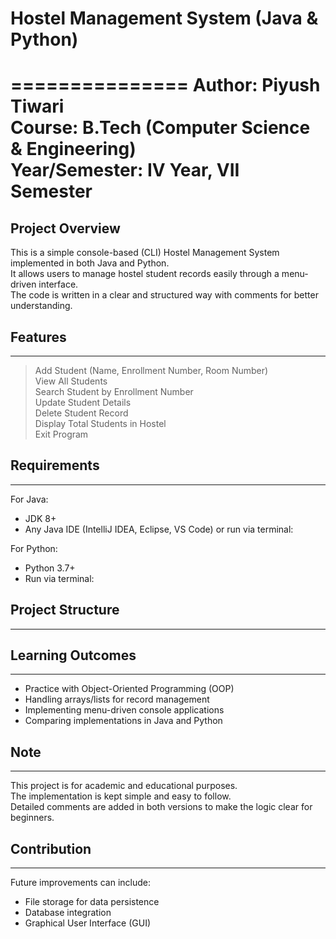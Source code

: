 # Hostel Management System (Java & Python)

===============
Author: Piyush Tiwari  
Course: B.Tech (Computer Science & Engineering)  
Year/Semester: IV Year, VII Semester  
==========================================

## Project Overview
This is a simple console-based (CLI) Hostel Management System implemented in both Java and Python.  
It allows users to manage hostel student records easily through a menu-driven interface.  
The code is written in a clear and structured way with comments for better understanding.

## Features
--------------
> Add Student (Name, Enrollment Number, Room Number)  
> View All Students  
> Search Student by Enrollment Number  
> Update Student Details  
> Delete Student Record  
> Display Total Students in Hostel  
> Exit Program  

## Requirements
------------------------------------------
For Java:
- JDK 8+  
- Any Java IDE (IntelliJ IDEA, Eclipse, VS Code) or run via terminal:  

For Python:
- Python 3.7+  
- Run via terminal:


## Project Structure
------------------------------------------

## Learning Outcomes
------------------------------------------
- Practice with Object-Oriented Programming (OOP)  
- Handling arrays/lists for record management  
- Implementing menu-driven console applications  
- Comparing implementations in Java and Python  

## Note
------------------------------------------
This project is for academic and educational purposes.  
The implementation is kept simple and easy to follow.  
Detailed comments are added in both versions to make the logic clear for beginners.  

## Contribution
------------------------------------------
Future improvements can include:  
- File storage for data persistence  
- Database integration  
- Graphical User Interface (GUI)  
